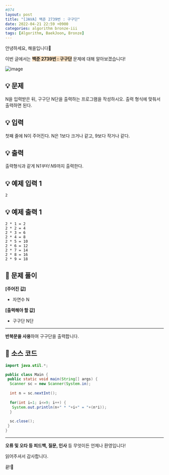 ```yaml
---
#074
layout: post
title: "[JAVA] 백준 2739번 : 구구단"
date: 2022-04-21 22:59 +0900
categories: algorithm bronze-iii
tags: [Algorithm, BaekJoon, Bronze]
---
```


안녕하세요, 해을입니다🦖

이번 글에서는 <span style="background-color:#f7ddbe">**백준 2739번 : 구구단**</span> 문제에 대해 알아보겠습니다!

![image](https://user-images.githubusercontent.com/39720852/171657702-358c994b-85d8-41c7-842a-04df47fc20b9.png)

## 💡 문제

N을 입력받은 뒤, 구구단 N단을 출력하는 프로그램을 작성하시오. 출력 형식에 맞춰서 출력하면 된다.

## 💡 입력

첫째 줄에 N이 주어진다. N은 1보다 크거나 같고, 9보다 작거나 같다.

## 💡 출력

출력형식과 같게 N*1부터 N*9까지 출력한다.

## 💡 예제 입력 1

```
2
```

## 💡 예제 출력 1

```
2 * 1 = 2
2 * 2 = 4
2 * 3 = 6
2 * 4 = 8
2 * 5 = 10
2 * 6 = 12
2 * 7 = 14
2 * 8 = 16
2 * 9 = 18
```

## 🚩 문제 풀이

**[주어진 값]**

* 자연수 N

**[출력해야 할 값]**

* 구구단 N단

---

**반복문을 사용**하여 구구단을 출력합니다.

## 🚩 소스 코드

``` java
import java.util.*;

public class Main { 
 public static void main(String[] args) {  
  Scanner sc = new Scanner(System.in);
  
  int n = sc.nextInt();
  
  for(int i=1; i<=9; i++) {
   System.out.println(n+" * "+i+" = "+(n*i));
  }
  
  sc.close();
 }
}
```

---

**오류 및 오타 등 피드백, 질문, 인사** 등 무엇이든 언제나 환영입니다!

읽어주셔서 감사합니다.

끝!🦕
